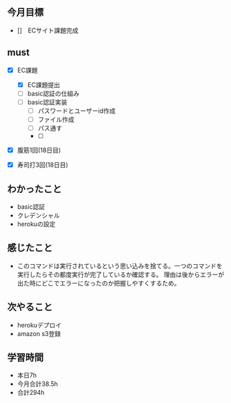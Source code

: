 ## 今月目標
- []　ECサイト課題完成 




## must
- [x] EC課題
    - [x] EC課題提出
    - [ ] basic認証の仕組み
    - [ ] basic認証実装
        - [ ] パスワードとユーザーid作成
        - [ ] ファイル作成
        - [ ] パス通す
        - [ ]  
  

- [x] 腹筋1回(18日目)
- [x] 寿司打3回(18日目)



## わかったこと
- basic認証
- クレデンシャル
- herokuの設定
  




## 感じたこと
- このコマンドは実行されているという思い込みを捨てる。一つのコマンドを実行したらその都度実行が完了しているか確認する。
  理由は後からエラーが出た時にどこでエラーになったのか把握しやすくするため。
  

## 次やること
  - herokuデプロイ
  - amazon s3登録

  

 

## 学習時間
  - 本日7h
  - 今月合計38.5h
  - 合計294h
